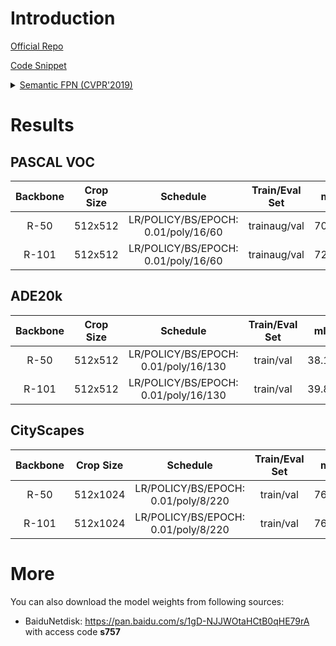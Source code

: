 # Introduction

<a href="https://github.com/facebookresearch/detectron2">Official Repo</a>

<a href="https://github.com/SegmentationBLWX/sssegmentation/tree/main/ssseg/modules/models/semanticfpn">Code Snippet</a>

<details>
<summary align="left"><a href="https://arxiv.org/pdf/1901.02446.pdf">Semantic FPN (CVPR'2019)</a></summary>

```latex
@article{Kirillov_2019,
    title={Panoptic Feature Pyramid Networks},
    ISBN={9781728132938},
    url={http://dx.doi.org/10.1109/CVPR.2019.00656},
    DOI={10.1109/cvpr.2019.00656},
    journal={2019 IEEE/CVF Conference on Computer Vision and Pattern Recognition (CVPR)},
    publisher={IEEE},
    author={Kirillov, Alexander and Girshick, Ross and He, Kaiming and Dollar, Piotr},
    year={2019},
    month={Jun}
}
```

</details>


# Results

## PASCAL VOC
| Backbone  | Crop Size  | Schedule                             | Train/Eval Set  | mIoU   | Download                 |
| :-:       | :-:        | :-:                                  | :-:             | :-:    | :-:                      |
| R-50      | 512x512    | LR/POLICY/BS/EPOCH: 0.01/poly/16/60  | trainaug/val    | 70.88% | [model](https://github.com/SegmentationBLWX/modelstore/releases/download/ssseg_semanticfpn/semanticfpn_resnet50_voc_train.pth) &#124; [log](https://github.com/SegmentationBLWX/modelstore/releases/download/ssseg_semanticfpn/semanticfpn_resnet50_voc_train.log) |
| R-101     | 512x512    | LR/POLICY/BS/EPOCH: 0.01/poly/16/60  | trainaug/val    | 72.51% | [model](https://github.com/SegmentationBLWX/modelstore/releases/download/ssseg_semanticfpn/semanticfpn_resnet101_voc_train.pth) &#124; [log](https://github.com/SegmentationBLWX/modelstore/releases/download/ssseg_semanticfpn/semanticfpn_resnet101_voc_train.log) |

## ADE20k
| Backbone  | Crop Size  | Schedule                             | Train/Eval Set  | mIoU   | Download                 |
| :-:       | :-:        | :-:                                  | :-:             | :-:    | :-:                      |
| R-50      | 512x512    | LR/POLICY/BS/EPOCH: 0.01/poly/16/130 | train/val       | 38.16% | [model](https://github.com/SegmentationBLWX/modelstore/releases/download/ssseg_semanticfpn/semanticfpn_resnet50_ade20k_train.pth) &#124; [log](https://github.com/SegmentationBLWX/modelstore/releases/download/ssseg_semanticfpn/semanticfpn_resnet50_ade20k_train.log) |
| R-101     | 512x512    | LR/POLICY/BS/EPOCH: 0.01/poly/16/130 | train/val       | 39.85% | [model](https://github.com/SegmentationBLWX/modelstore/releases/download/ssseg_semanticfpn/semanticfpn_resnet101_ade20k_train.pth) &#124; [log](https://github.com/SegmentationBLWX/modelstore/releases/download/ssseg_semanticfpn/semanticfpn_resnet101_ade20k_train.log) |

## CityScapes
| Backbone  | Crop Size  | Schedule                             | Train/Eval Set  | mIoU   | Download                 |
| :-:       | :-:        | :-:                                  | :-:             | :-:    | :-:                      |
| R-50      | 512x1024   | LR/POLICY/BS/EPOCH: 0.01/poly/8/220  | train/val       | 76.09% | [model](https://github.com/SegmentationBLWX/modelstore/releases/download/ssseg_semanticfpn/semanticfpn_resnet50_cityscapes_train.pth) &#124; [log](https://github.com/SegmentationBLWX/modelstore/releases/download/ssseg_semanticfpn/semanticfpn_resnet50_cityscapes_train.log) |
| R-101     | 512x1024   | LR/POLICY/BS/EPOCH: 0.01/poly/8/220  | train/val       | 76.39% | [model](https://github.com/SegmentationBLWX/modelstore/releases/download/ssseg_semanticfpn/semanticfpn_resnet101_cityscapes_train.pth) &#124; [log](https://github.com/SegmentationBLWX/modelstore/releases/download/ssseg_semanticfpn/semanticfpn_resnet101_cityscapes_train.log) |


# More
You can also download the model weights from following sources:
- BaiduNetdisk: https://pan.baidu.com/s/1gD-NJJWOtaHCtB0qHE79rA with access code **s757**